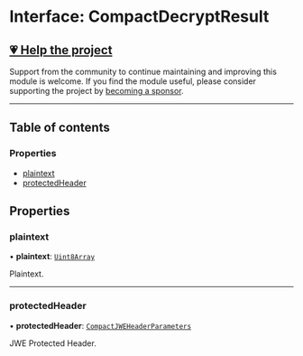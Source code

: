 # Interface: CompactDecryptResult

## [💗 Help the project](https://github.com/sponsors/panva)

Support from the community to continue maintaining and improving this module is welcome. If you find the module useful, please consider supporting the project by [becoming a sponsor](https://github.com/sponsors/panva).

---

## Table of contents

### Properties

- [plaintext](types.CompactDecryptResult.md#plaintext)
- [protectedHeader](types.CompactDecryptResult.md#protectedheader)

## Properties

### plaintext

• **plaintext**: [`Uint8Array`]( https://developer.mozilla.org/docs/Web/JavaScript/Reference/Global_Objects/Uint8Array )

Plaintext.

___

### protectedHeader

• **protectedHeader**: [`CompactJWEHeaderParameters`](types.CompactJWEHeaderParameters.md)

JWE Protected Header.
